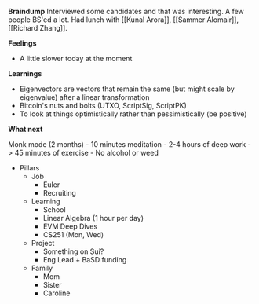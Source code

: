 **Braindump**
Interviewed some candidates and that was interesting. A few people BS'ed a lot. Had lunch with [[Kunal Arora]], [[Sammer Alomair]], [[Richard Zhang]]. 

**Feelings**
- A little slower today at the moment

**Learnings**
- Eigenvectors are vectors that remain the same (but might scale by eigenvalue) after a linear transformation
- Bitcoin's nuts and bolts (UTXO, ScriptSig, ScriptPK)
- To look at things optimistically rather than pessimistically (be positive)

**What next**

Monk mode (2 months)
	- 10 minutes meditation
	- 2-4 hours of deep work 
	- > 45 minutes of exercise
	- No alcohol or weed
- Pillars
	- Job
		- Euler
		- Recruiting
	* Learning
		* School
		* Linear Algebra (1 hour per day)
		* EVM Deep Dives
		* CS251 (Mon, Wed)
	* Project
		* Something on Sui?
		* Eng Lead + BaSD funding
	* Family
		* Mom
		* Sister
		* Caroline